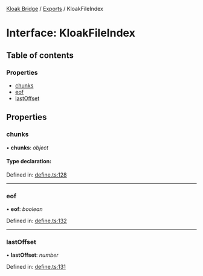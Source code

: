 [Kloak Bridge](../README.md) / [Exports](../modules.md) / KloakFileIndex

# Interface: KloakFileIndex

## Table of contents

### Properties

- [chunks](kloakfileindex.md#chunks)
- [eof](kloakfileindex.md#eof)
- [lastOffset](kloakfileindex.md#lastoffset)

## Properties

### chunks

• **chunks**: *object*

#### Type declaration:

Defined in: [define.ts:128](https://github.com/CoNET-project/kloak-bridge/blob/19e1a59/src/define.ts#L128)

___

### eof

• **eof**: *boolean*

Defined in: [define.ts:132](https://github.com/CoNET-project/kloak-bridge/blob/19e1a59/src/define.ts#L132)

___

### lastOffset

• **lastOffset**: *number*

Defined in: [define.ts:131](https://github.com/CoNET-project/kloak-bridge/blob/19e1a59/src/define.ts#L131)
